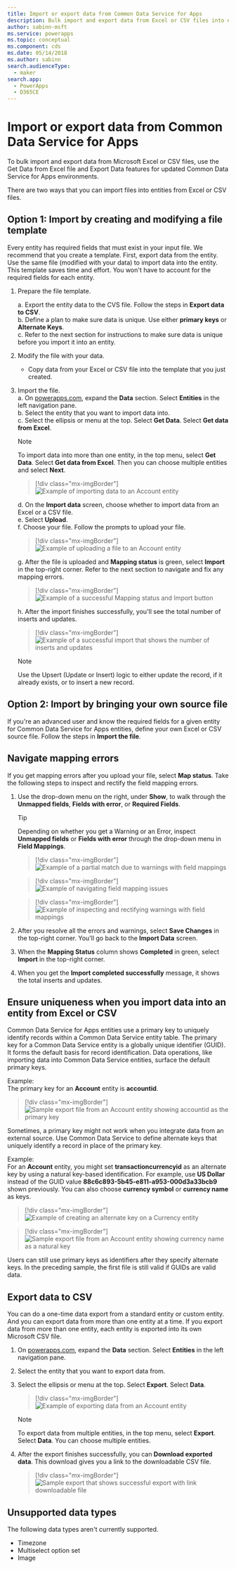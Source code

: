 ```yaml
---
title: Import or export data from Common Data Service for Apps
description: Bulk import and export data from Excel or CSV files into entities in Common Data Service for Apps by using the Get Data from Excel and Export Data functionality
author: sabinn-msft
ms.service: powerapps
ms.topic: conceptual
ms.component: cds
ms.date: 05/14/2018
ms.author: sabinn
search.audienceType: 
  - maker
search.app: 
  - PowerApps
  - D365CE
---
```

# Import or export data from Common Data Service for Apps

To bulk import and export data from Microsoft Excel or CSV files, use the Get Data from Excel file and Export Data features for updated Common Data Service for Apps environments.

There are two ways that you can import files into entities from Excel or CSV files.

## Option 1: Import by creating and modifying a file template

Every entity has required fields that must exist in your input file. We recommend that you create a template. First, export data from the entity. Use the same file (modified with your data) to import data into the entity. This template saves time and effort. You won't have to account for the required fields for each entity.

1. Prepare the file template.

    a. Export the entity data to the CVS file. Follow the steps in **Export data to CSV**.  
    b. Define a plan to make sure data is unique. Use either **primary keys** or **Alternate Keys**.  
    c. Refer to the next section for instructions to make sure data is unique before you import it into an entity. 

1. Modify the file with your data.

    - Copy data from your Excel or CSV file into the template that you just created.

1. Import the file.  
    a. On [powerapps.com](https://web.powerapps.com/), expand the **Data** section. Select **Entities** in the left navigation pane.  
    b. Select the entity that you want to import data into.  
    c. Select the ellipsis or menu at the top. Select **Get Data**. Select **Get data from Excel**.  

    > [!NOTE]
    > To import data into more than one entity, in the top menu, select **Get Data**. Select **Get data from Excel**. Then you can choose multiple entities and select **Next**.

    > [!div class="mx-imgBorder"] 
    > ![Example of importing data to an **Account** entity](./media/data-platform-import-export/import-data-to-account.png)

    d. On the **Import data** screen, choose whether to import data from an Excel or a CSV file.  
    e. Select **Upload**.  
    f. Choose your file. Follow the prompts to upload your file.  

    > [!div class="mx-imgBorder"] 
    > ![Example of uploading a file to an **Account** entity](./media/data-platform-import-export/upload-account.png)

    g. After the file is uploaded and **Mapping status** is green, select **Import** in the top-right corner. Refer to the next section to navigate and fix any mapping errors.  

    > [!div class="mx-imgBorder"] 
    > ![Example of a successful **Mapping status** and **Import** button](./media/data-platform-import-export/success-map-imp.png)

    h. After the import finishes successfully, you'll see the total number of inserts and updates.  

    > [!div class="mx-imgBorder"] 
    > ![Example of a successful import that shows the number of inserts and updates](./media/data-platform-import-export/success-imp-insert.png)

    > [!NOTE]
    > Use the Upsert (Update or Insert) logic to either update the record, if it already exists, or to insert a new record.

## Option 2: Import by bringing your own source file

If you're an advanced user and know the required fields for a given entity for Common Data Service for Apps entities, define your own Excel or CSV source file. Follow the steps in **Import the file**.

## Navigate mapping errors

If you get mapping errors after you upload your file, select **Map status**. Take the following steps to inspect and rectify the field mapping errors.

1. Use the drop-down menu on the right, under **Show**, to walk through the **Unmapped fields**, **Fields with error**, or **Required Fields**.

    > [!TIP]
    > Depending on whether you get a Warning or an Error, inspect **Unmapped fields** or **Fields with error** through the drop-down menu in **Field Mappings**.

    > [!div class="mx-imgBorder"] 
    > ![Example of a partial match due to warnings with field mappings](./media/data-platform-import-export/partial-match.png)

    > [!div class="mx-imgBorder"] 
    > ![Example of navigating field mapping issues](./media/data-platform-import-export/navigate-mappings.png)

    > [!div class="mx-imgBorder"] 
    > ![Example of inspecting and rectifying warnings with field mappings](./media/data-platform-import-export/inspect-warnings.png)

2. After you resolve all the errors and warnings, select **Save Changes** in the top-right corner. You'll go back to the **Import Data** screen.
3. When the **Mapping Status** column shows **Completed** in green, select **Import** in the top-right corner.
4. When you get the **Import completed successfully** message, it shows the total inserts and updates.

## Ensure uniqueness when you import data into an entity from Excel or CSV

Common Data Service for Apps entities use a primary key to uniquely identify records within a Common Data Service entity table. The primary key for a Common Data Service entity is a globally unique identifier (GUID). It forms the default basis for record identification. Data operations, like importing data into Common Data Service entities, surface the default primary keys.

Example:  
The primary key for an **Account** entity is **accountid**.

   > [!div class="mx-imgBorder"] 
   > ![Sample export file from an **Account** entity showing **accountid** as the primary key](./media/data-platform-import-export/export-pk.png)

Sometimes, a primary key might not work when you integrate data from an external source. Use Common Data Service to define alternate keys that uniquely identify a record in place of the primary key.

Example:  
For an **Account** entity, you might set **transactioncurrencyid** as an alternate key by using a natural key-based identification. For example, use **US Dollar** instead of the GUID value **88c6c893-5b45-e811-a953-000d3a33bcb9** shown previously. You can also choose **currency symbol** or **currency name** as keys.

   > [!div class="mx-imgBorder"] 
   > ![Example of creating an alternate key on a **Currency** entity](./media/data-platform-import-export/create-ak.png)

   > [!div class="mx-imgBorder"] 
   > ![Sample export file from an **Account** entity showing **currency name** as a natural key](./media/data-platform-import-export/export-nk.png)

Users can still use primary keys as identifiers after they specify alternate keys. In the preceding sample, the first file is still valid if GUIDs are valid data.

## Export data to CSV

You can do a one-time data export from a standard entity or custom entity. And you can export data from more than one entity at a time. If you export data from more than one entity, each entity is exported into its own Microsoft CSV file.

1. On [powerapps.com](https://web.powerapps.com/), expand the **Data** section. Select **Entities** in the left navigation pane.
1. Select the entity that you want to export data from.
1. Select the ellipsis or menu at the top. Select **Export**. Select **Data**.

    > [!div class="mx-imgBorder"] 
    > ![Example of exporting data from an **Account** entity](./media/data-platform-import-export/export-account.png)

    > [!NOTE]
    > To export data from multiple entities, in the top menu, select **Export**. Select **Data**. You can choose multiple entities.

1. After the export finishes successfully, you can **Download exported data**. This download gives you a link to the downloadable CSV file.

    > [!div class="mx-imgBorder"] 
    > ![Sample export that shows successful export with link downloadable file](./media/data-platform-import-export/export-success.png)

## Unsupported data types

The following data types aren't currently supported.

- Timezone
- Multiselect option set
- Image

